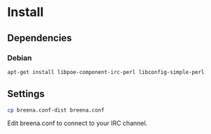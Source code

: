 ﻿# Install

## Dependencies

### Debian

```bash
apt-get install libpoe-component-irc-perl libconfig-simple-perl
```

## Settings

```bash
cp breena.conf-dist breena.conf
```

Edit breena.conf to connect to your IRC channel.
